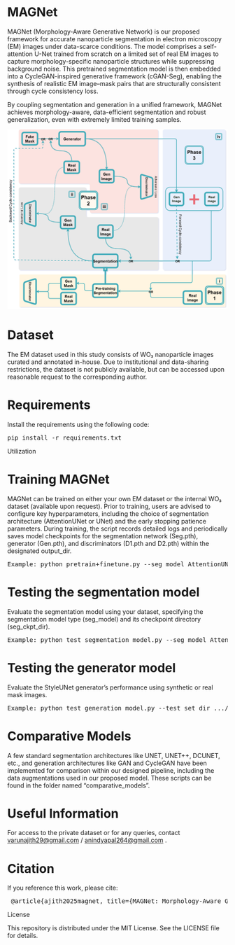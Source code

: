# MAGNet

MAGNet (Morphology-Aware Generative Network) is our proposed framework for accurate nanoparticle segmentation in electron microscopy (EM) images under data-scarce conditions.
The model comprises a self-attention U-Net trained from scratch on a limited set of real EM images to capture morphology-specific nanoparticle structures while suppressing background noise.
This pretrained segmentation model is then embedded into a CycleGAN-inspired generative framework (cGAN-Seg), enabling the synthesis of realistic EM image–mask pairs that are structurally consistent through cycle consistency loss.

By coupling segmentation and generation in a unified framework, MAGNet achieves morphology-aware, data-efficient segmentation and robust generalization, even with extremely limited training samples.

![MAGNet_model](FW_model_ltc3.png)

# Dataset

The EM dataset used in this study consists of WO₃ nanoparticle images curated and annotated in-house.
Due to institutional and data-sharing restrictions, the dataset is not publicly available, but can be accessed upon reasonable request to the corresponding author.

# Requirements

Install the requirements using the following code:

<pre>pip install -r requirements.txt</pre>
Utilization

# Training MAGNet

MAGNet can be trained on either your own EM dataset or the internal WO₃ dataset (available upon request). Prior to training, users are advised to configure key hyperparameters, including the choice of segmentation architecture (AttentionUNet or UNet) and the early stopping patience parameters. During training, the script records detailed logs and periodically saves model checkpoints for the segmentation network (Seg.pth), generator (Gen.pth), and discriminators (D1.pth and D2.pth) within the designated output_dir.

<pre>Example: python pretrain+finetune.py --seg_model AttentionUNET --train_set_dir .../dataset/train --lr 0.0001 --p_vanilla 0.2 --p_diff 0.2 --patience 500 --output_dir tmp/ </pre>

# Testing the segmentation model

Evaluate the segmentation model using your dataset, specifying the segmentation model type (seg_model) and its checkpoint directory (seg_ckpt_dir).

<pre>Example: python test_segmentation_model.py --seg_model AttentionUNET --test_set_dir .../dataset/test --seg_ckpt_dir .../MAGNet_checkpoints/Seg.pth --output_dir tmp/ </pre>

# Testing the generator model

Evaluate the StyleUNet generator’s performance using synthetic or real mask images.

<pre>Example: python test_generation_model.py --test_set_dir .../dataset/test/ --gen_ckpt_dir .../MAGNet_checkpoints/Gen.pth --output_dir tmp/ </pre>

# Comparative Models

A few standard segmentation architectures like UNET, UNET++, DCUNET, etc., and generation architectures like GAN and CycleGAN have been implemented for comparison within our designed pipeline, including the data augmentations used in our proposed model. These scripts can be found in the folder named “comparative_models”.

# Useful Information

For access to the private dataset or for any queries, contact varunajith29@gmail.com
 / anindyapal264@gmail.com
.

# Citation

If you reference this work, please cite:

<pre> @article{ajith2025magnet, title={MAGNet: Morphology-Aware Generative Network for Nanoparticle Electron Microscopy Segmentation}, author={Ajith, Varun and Pal, Anindya and [Co-authors]}, journal={Under review}, year={2025} } </pre>
License

This repository is distributed under the MIT License. See the LICENSE file for details.
